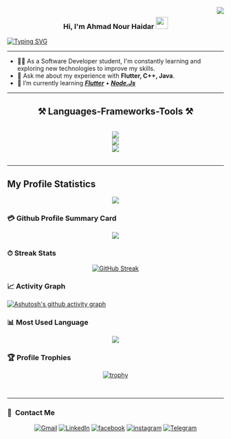 <img align="right" src="https://visitor-badge.laobi.icu/badge?page_id=Ahmad-Nour-Haidar.Ahmad-Nour-Haidar" />

<h3 align="center">
  Hi, I'm Ahmad Nour Haidar
  <img src="https://media.giphy.com/media/hvRJCLFzcasrR4ia7z/giphy.gif" width="28">
</h3>

[![Typing SVG](https://readme-typing-svg.herokuapp.com?color=72FFFF&size=25&center=true&vCenter=true&width=1000&lines=Welcome+to+my+GitHub+profile!;I'm+Software+Engineering+Student.;A+passionate+Software+Developer.;Always+learning+new+Technology.;Reach+out+if+you+need+help!+%F0%9F%92%AC)](https://git.io/typing-svg)

___
- 👨‍💻 As a Software Developer student, I'm constantly learning and exploring new technologies to improve my skills.
- 💬 Ask me about my experience with **Flutter, C++, Java**.
- 🌱 I’m currently learning ***[Flutter](https://flutter.dev/)*** • ***[Node.Js](https://nodejs.org/en/learn/getting-started/introduction-to-nodejs)***

<div align=center>
 <hr/>
<h2 align="center">⚒️ Languages-Frameworks-Tools ⚒️</h2>
<br/>
<div align="center">
    <img src="https://skillicons.dev/icons?i=git,github,gitlab,bitbucket,figma" />
    <br/>
    <img src="https://skillicons.dev/icons?i=vscode,visualstudio,webstorm,androidstudio,clion,cmake,idea,postman" />
    <br/>
    <img src="https://skillicons.dev/icons?i=cpp,java,dart,flutter,gradle,firebase,js,nodejs,npm,express,mongodb,mysql" />
    <br>
</div>
<br>
</div>

---
## My Profile Statistics
<div align=center>
  
![](https://github-readme-stats.vercel.app/api?username=Ahmad-Nour-Haidar&theme=algolia&show_icons=true&count_private=true&bg_color=1e2b3c&border_color=B2E0FF&icon_color=95ccff&border_radius=20&include_all_commits=true&rank_icon=percentile)
</div>

### 💳 Github Profile Summary Card
 
 <div align=center>
  
![](https://github-profile-summary-cards.vercel.app/api/cards/profile-details?username=Ahmad-Nour-Haidar&theme=github_dark)
  
 </div>
 
 ### ⏱ Streak Stats
 
 <div align=center>
  
 [![GitHub Streak](http://github-readme-streak-stats.herokuapp.com?user=Ahmad-Nour-Haidar&theme=dracula&background=1E2B3C&border=B2E0FF&stroke=000439&ring=95CCFF&fire=95CCFF&currStreakNum=95CCFF&sideNums=95CCFF&currStreakLabel=95CCFF&sideLabels=95CCFF&dates=FFFFFF)](https://git.io/streak-stats)

 </div>
 
 ### 📈 Activity Graph
 
 [![Ashutosh's github activity graph](https://github-readme-activity-graph.vercel.app/graph?username=Ahmad-Nour-Haidar&theme=react-dark)](https://github.com/ashutosh00710/github-readme-activity-graph)

 ### 📊 Most Used Language
 
 <div align=center>
  
[![](https://github-readme-stats.vercel.app/api/top-langs?username=Ahmad-Nour-Haidar&show_icons=true&locale=en&layout=compact&theme=radical)]()  
  
 </div>
 
 ### 🏆 Profile Trophies 

<div align=center>
 
[![trophy](https://github-profile-trophy.vercel.app/?username=Ahmad-Nour-Haidar&theme=onedark)](https://github.com/ryo-ma/github-profile-trophy)

</div>
<br> 

---

### 🔗 &nbsp;Contact Me

<div align="center">
<a href="mailto: ahmadnourhaidar@gmail.com"><img alt="Gmail" src="https://img.shields.io/badge/Gmail-BB001B?style=for-the-badge&logo=gmail&logoColor=white" /></a>
<a href="https://www.linkedin.com/in/ahmad-nour-haidar/"><img alt="LinkedIn" src="https://img.shields.io/badge/linkedin-0a66c2.svg?style=for-the-badge&logo=linkedin&logoColor=white"/></a>
<a href="https://www.facebook.com/ahmadnourhaidar"><img alt="facebook" src="https://img.shields.io/badge/facebook-0165e1.svg?style=for-the-badge&logo=facebook&logoColor=white"/></a>
<a href="https://www.instagram.com/ahmad_nour_haidar/"><img alt="instagram" src="https://img.shields.io/badge/instagram-C13584.svg?style=for-the-badge&logo=instagram&logoColor=white"/></a>
<a href="https://t.me/Ahmad_Nour_Haidar"><img alt="Telegram" src="https://img.shields.io/badge/Telegram-27a7e7?style=for-the-badge&logo=telegram&logoColor=white" />
</a>
</div>
